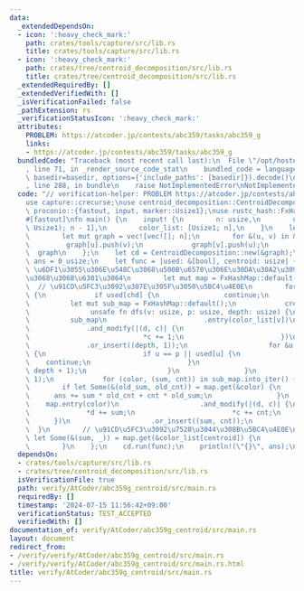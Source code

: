 ```yaml
---
data:
  _extendedDependsOn:
  - icon: ':heavy_check_mark:'
    path: crates/tools/capture/src/lib.rs
    title: crates/tools/capture/src/lib.rs
  - icon: ':heavy_check_mark:'
    path: crates/tree/centroid_decomposition/src/lib.rs
    title: crates/tree/centroid_decomposition/src/lib.rs
  _extendedRequiredBy: []
  _extendedVerifiedWith: []
  _isVerificationFailed: false
  _pathExtension: rs
  _verificationStatusIcon: ':heavy_check_mark:'
  attributes:
    PROBLEM: https://atcoder.jp/contests/abc359/tasks/abc359_g
    links:
    - https://atcoder.jp/contests/abc359/tasks/abc359_g
  bundledCode: "Traceback (most recent call last):\n  File \"/opt/hostedtoolcache/Python/3.10.14/x64/lib/python3.10/site-packages/onlinejudge_verify/documentation/build.py\"\
    , line 71, in _render_source_code_stat\n    bundled_code = language.bundle(stat.path,\
    \ basedir=basedir, options={'include_paths': [basedir]}).decode()\n  File \"/opt/hostedtoolcache/Python/3.10.14/x64/lib/python3.10/site-packages/onlinejudge_verify/languages/rust.py\"\
    , line 288, in bundle\n    raise NotImplementedError\nNotImplementedError\n"
  code: "// verification-helper: PROBLEM https://atcoder.jp/contests/abc359/tasks/abc359_g\n\
    use capture::crecurse;\nuse centroid_decomposition::CentroidDecomposition;\nuse\
    \ proconio::{fastout, input, marker::Usize1};\nuse rustc_hash::FxHashMap;\n\n\
    #[fastout]\nfn main() {\n    input! {\n        n: usize,\n        u_v: [(Usize1,\
    \ Usize1); n - 1],\n        color_list: [Usize1; n],\n    }\n    let graph = {\n\
    \        let mut graph = vec![vec![]; n];\n        for &(u, v) in &u_v {\n   \
    \         graph[u].push(v);\n            graph[v].push(u);\n        }\n      \
    \  graph\n    };\n    let cd = CentroidDecomposition::new(&graph);\n    let mut\
    \ ans = 0_usize;\n    let func = |used: &[bool], centroid: usize| {\n        //\
    \ \u6DF1\u3055\u306E\u548C\u3068\u500B\u6570\u306E\u30DA\u30A2\u3092\u8272\u3054\
    \u3068\u306B\u6301\u3064\n        let mut map = FxHashMap::default();\n      \
    \  // \u91CD\u5FC3\u3092\u307E\u305F\u3050\u5BC4\u4E0E\n        for &chd in &graph[centroid]\
    \ {\n            if used[chd] {\n                continue;\n            }\n  \
    \          let mut sub_map = FxHashMap::default();\n            crecurse!(\n \
    \               unsafe fn dfs(v: usize, p: usize, depth: usize) {\n          \
    \          sub_map\n                        .entry(color_list[v])\n          \
    \              .and_modify(|(d, c)| {\n                            *d += depth;\n\
    \                            *c += 1;\n                        })\n          \
    \              .or_insert((depth, 1));\n                    for &u in &graph[v]\
    \ {\n                        if u == p || used[u] {\n                        \
    \    continue;\n                        }\n                        dfs!(u, v,\
    \ depth + 1);\n                    }\n                }\n            )(chd, centroid,\
    \ 1);\n            for (color, (sum, cnt)) in sub_map.into_iter() {\n        \
    \        if let Some(&(old_sum, old_cnt)) = map.get(&color) {\n              \
    \      ans += sum * old_cnt + cnt * old_sum;\n                }\n            \
    \    map.entry(color)\n                    .and_modify(|(d, c)| {\n          \
    \              *d += sum;\n                        *c += cnt;\n              \
    \      })\n                    .or_insert((sum, cnt));\n            }\n      \
    \  }\n        // \u91CD\u5FC3\u3092\u7528\u3044\u308B\u5BC4\u4E0E\n        if\
    \ let Some(&(sum, _)) = map.get(&color_list[centroid]) {\n            ans += sum;\n\
    \        }\n    };\n    cd.run(func);\n    println!(\"{}\", ans);\n}\n"
  dependsOn:
  - crates/tools/capture/src/lib.rs
  - crates/tree/centroid_decomposition/src/lib.rs
  isVerificationFile: true
  path: verify/AtCoder/abc359g_centroid/src/main.rs
  requiredBy: []
  timestamp: '2024-07-15 11:56:42+09:00'
  verificationStatus: TEST_ACCEPTED
  verifiedWith: []
documentation_of: verify/AtCoder/abc359g_centroid/src/main.rs
layout: document
redirect_from:
- /verify/verify/AtCoder/abc359g_centroid/src/main.rs
- /verify/verify/AtCoder/abc359g_centroid/src/main.rs.html
title: verify/AtCoder/abc359g_centroid/src/main.rs
---
```

